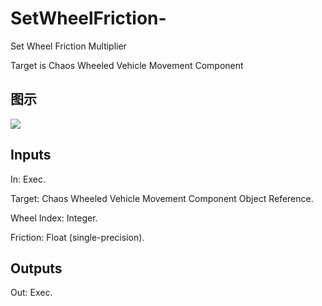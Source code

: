 # SetWheelFriction-

Set Wheel Friction Multiplier

Target is Chaos Wheeled Vehicle Movement Component

## 图示

![]($-20221218-19043903.png)

## Inputs

In: Exec.

Target: Chaos Wheeled Vehicle Movement Component Object Reference.

Wheel Index: Integer.

Friction: Float (single-precision).  

## Outputs

Out: Exec.

